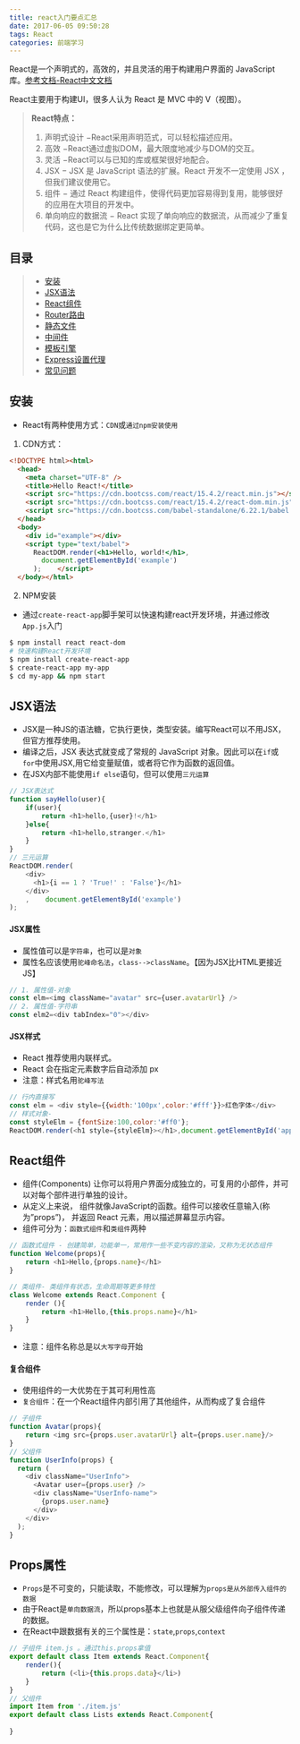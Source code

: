 ```yaml
---
title: react入门要点汇总
date: 2017-06-05 09:50:28
tags: React
categories: 前端学习
---
```

React是一个声明式的，高效的，并且灵活的用于构建用户界面的 JavaScript 库。[参考文档-React中文文档](https://react.css88.com/docs/introducing-jsx.html)

React主要用于构建UI，很多人认为 React 是 MVC 中的 V（视图）。
<!--more-->
> **React特点：**
> 1. 声明式设计 −React采用声明范式，可以轻松描述应用。
> 2. 高效 −React通过虚拟DOM，最大限度地减少与DOM的交互。
> 3. 灵活 −React可以与已知的库或框架很好地配合。
> 4. JSX − JSX 是 JavaScript 语法的扩展。React 开发不一定使用 JSX ，但我们建议使用它。
> 5. 组件 − 通过 React 构建组件，使得代码更加容易得到复用，能够很好的应用在大项目的开发中。
> 6. 单向响应的数据流 − React 实现了单向响应的数据流，从而减少了重复代码，这也是它为什么比传统数据绑定更简单。

## 目录
> - [安装](#安装)
> - [JSX语法](#JSX语法)
> - [React组件](#React组件)
> - [Router路由](#Router路由)
> - [静态文件](#静态文件)
> - [中间件](#中间件)
> - [模板引擎](#模板引擎)
> - [Express设置代理](#Express设置代理)
> - [常见问题](#常见问题)

## 安装
- React有两种使用方式：`CDN`或`通过npm安装使用`
1. CDN方式：
```html
<!DOCTYPE html><html>
  <head>
    <meta charset="UTF-8" />
    <title>Hello React!</title>
    <script src="https://cdn.bootcss.com/react/15.4.2/react.min.js"></script>
    <script src="https://cdn.bootcss.com/react/15.4.2/react-dom.min.js"></script>
    <script src="https://cdn.bootcss.com/babel-standalone/6.22.1/babel.min.js"></script>
  </head>
  <body>
    <div id="example"></div>
    <script type="text/babel">
      ReactDOM.render(<h1>Hello, world!</h1>,
        document.getElementById('example')
      );    </script>
  </body></html>
```
2. NPM安装
- 通过`create-react-app`脚手架可以快速构建react开发环境，并通过修改`App.js`入门
```bash
$ npm install react react-dom
# 快速构建React开发环境
$ npm install create-react-app
$ create-react-app my-app
$ cd my-app && npm start
```

## JSX语法
- JSX是一种JS的语法糖，它执行更快，类型安装。编写React可以不用JSX，但官方推荐使用。
- 编译之后，JSX 表达式就变成了常规的 JavaScript 对象。因此可以在`if`或`for`中使用JSX,用它给变量赋值，或者将它作为函数的返回值。
- 在JSX内部不能使用`if else`语句，但可以使用`三元运算`
```js
// JSX表达式
function sayHello(user){
    if(user){
        return <h1>hello,{user}!</h1>
    }else{
        return <h1>hello,stranger.</h1>
    }
}
// 三元运算
ReactDOM.render(
    <div>
      <h1>{i == 1 ? 'True!' : 'False'}</h1>
    </div>
    ,    document.getElementById('example')
);
```

#### JSX属性
- 属性值可以是`字符串`，也可以是`对象`
- 属性名应该使用`驼峰命名法`，`class-->className`。【因为JSX比HTML更接近JS】

```js
// 1. 属性值-对象
const elm=<img className="avatar" src={user.avatarUrl} />
// 2. 属性值-字符串
const elm2=<div tabIndex="0"></div>

```

#### JSX样式
- React 推荐使用内联样式。
- React 会在指定元素数字后自动添加 px 
- 注意：样式名用`驼峰写法`
```js
// 行内直接写
const elm = <div style={{width:'100px',color:'#fff'}}>红色字体</div>
// 样式对象- 
const styleElm = {fontSize:100,color:'#ff0'};
ReactDOM.render(<h1 style={styleElm}></h1>,document.getElementById('app'))
```

## React组件
- 组件(Components) 让你可以将用户界面分成独立的，可复用的小部件，并可以对每个部件进行单独的设计。
- 从定义上来说， 组件就像JavaScript的函数。组件可以接收任意输入(称为”props”)， 并返回 React 元素，用以描述屏幕显示内容。
- 组件可分为：`函数式组件`和`类组件`两种

```js
// 函数式组件 - 创建简单，功能单一，常用作一些不变内容的渲染，又称为无状态组件
function Welcome(props){
    return <h1>Hello,{props.name}</h1>
}

// 类组件- 类组件有状态，生命周期等更多特性
class Welcome extends React.Component {
    render (){
        return <h1>Hello,{this.props.name}</h1>
    }
}
```
- 注意：组件名称总是以`大写字母`开始

#### 复合组件
- 使用组件的一大优势在于其可利用性高
- `复合组件`：在一个React组件内部引用了其他组件，从而构成了复合组件

```js
// 子组件
function Avatar(props){
    return <img src={props.user.avatarUrl} alt={props.user.name}/>
}
// 父组件
function UserInfo(props) {
  return (
    <div className="UserInfo">
      <Avatar user={props.user} />
      <div className="UserInfo-name">
        {props.user.name}
      </div>
    </div>
  );
}
```

## Props属性
- `Props`是不可变的，只能读取，不能修改，可以理解为`props是从外部传入组件的数据`
- 由于React是`单向数据流`，所以props基本上也就是从服父级组件向子组件传递的数据。
- 在React中跟数据有关的三个属性是：`state`,`props`,`context`

```js
// 子组件 item.js 。通过this.props拿值
export default class Item extends React.Component{
    render(){
        return (<li>{this.props.data}</li>)
    }
}
// 父组件
import Item from './item.js'
export default class Lists extends React.Component{
    
}

```
